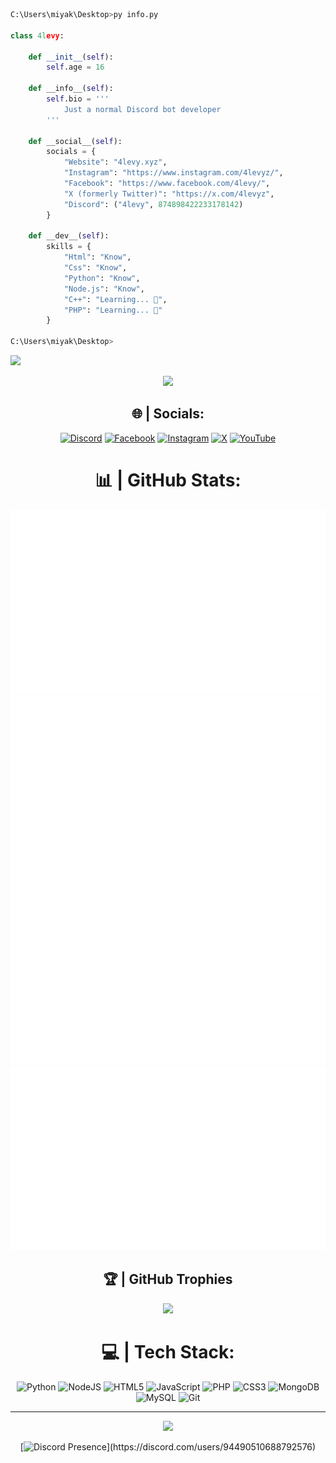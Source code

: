```python
C:\Users\miyak\Desktop>py info.py

class 4levy:

    def __init__(self):
        self.age = 16

    def __info__(self):
        self.bio = '''
            Just a normal Discord bot developer
        '''

    def __social__(self):
        socials = {
            "Website": "4levy.xyz",
            "Instagram": "https://www.instagram.com/4levyz/",
            "Facebook": "https://www.facebook.com/4levy/",
            "X (formerly Twitter)": "https://x.com/4levyz",
            "Discord": ("4levy", 874898422233178142)
        }

    def __dev__(self):
        skills = {
            "Html": "Know",
            "Css": "Know",
            "Python": "Know",
            "Node.js": "Know",
            "C++": "Learning... 🔧",
            "PHP": "Learning... 🔧"
        }

C:\Users\miyak\Desktop>
```

![](https://i.ibb.co/QcHHS4H/Discord.png)

<div align="center">
  
![](https://moe-counter.glitch.me/get/@4levy?theme=rule34)

## 🌐 | Socials:
[![Discord](https://img.shields.io/badge/Discord-%237289DA.svg?logo=discord&logoColor=white)](TSdpyMMfrU) [![Facebook](https://img.shields.io/badge/Facebook-%231877F2.svg?logo=Facebook&logoColor=white)](https://facebook.com/4levy) [![Instagram](https://img.shields.io/badge/Instagram-%23E4405F.svg?logo=Instagram&logoColor=white)](https://instagram.com/4levyz) [![X](https://img.shields.io/badge/X-black.svg?logo=X&logoColor=white)](https://x.com/4levyz) [![YouTube](https://img.shields.io/badge/YouTube-%23FF0000.svg?logo=YouTube&logoColor=white)](https://youtube.com/@4levy_z1) 

# 📊 | GitHub Stats:
![](https://raw.githubusercontent.com/4levy/github-stats/master/generated/overview.svg#gh-dark-mode-only)
![](https://raw.githubusercontent.com/4levy/github-stats/master/generated/overview.svg#gh-light-mode-only)
![](https://raw.githubusercontent.com/4levy/github-stats/master/generated/languages.svg#gh-dark-mode-only)
![](https://raw.githubusercontent.com/4levy/github-stats/master/generated/languages.svg#gh-light-mode-only)

## 🏆 | GitHub Trophies
![](https://github-profile-trophy.vercel.app/?username=4levy&theme=radical&no-frame=false&no-bg=true&margin-w=4)

# 💻 | Tech Stack:
![Python](https://img.shields.io/badge/python-3670A0?style=for-the-badge&logo=python&logoColor=ffdd54) ![NodeJS](https://img.shields.io/badge/node.js-6DA55F?style=for-the-badge&logo=node.js&logoColor=white) ![HTML5](https://img.shields.io/badge/html5-%23E34F26.svg?style=for-the-badge&logo=html5&logoColor=white) ![JavaScript](https://img.shields.io/badge/javascript-%23323330.svg?style=for-the-badge&logo=javascript&logoColor=%23F7DF1E) ![PHP](https://img.shields.io/badge/php-%23777BB4.svg?style=for-the-badge&logo=php&logoColor=white) ![CSS3](https://img.shields.io/badge/css3-%231572B6.svg?style=for-the-badge&logo=css3&logoColor=white) ![MongoDB](https://img.shields.io/badge/MongoDB-%234ea94b.svg?style=for-the-badge&logo=mongodb&logoColor=white) ![MySQL](https://img.shields.io/badge/mysql-4479A1.svg?style=for-the-badge&logo=mysql&logoColor=white) ![Git](https://img.shields.io/badge/git-%23F05033.svg?style=for-the-badge&logo=git&logoColor=white)

---
[![](https://visitcount.itsvg.in/api?id=4levy&icon=2&color=12)](https://visitcount.itsvg.in)

[![Discord Presence](https://lanyard-profile-readme.vercel.app/api/874898422233178142?theme=light&bg=809ecf&animated=true&hideDiscrim=true&borderRadius=30px&idleMessage=Currently%20taking%20a%20break%20from%20the%20keyboard...)](https://discord.com/users/94490510688792576)

</div>
